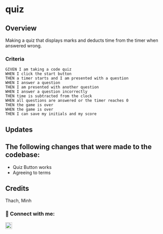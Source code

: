 # quiz


## Overview
Making a quiz that displays marks and deducts time from the timer when answered wrong.

### Criteria
```
GIVEN I am taking a code quiz
WHEN I click the start button
THEN a timer starts and I am presented with a question
WHEN I answer a question
THEN I am presented with another question
WHEN I answer a question incorrectly
THEN time is subtracted from the clock
WHEN all questions are answered or the timer reaches 0
THEN the game is over
WHEN the game is over
THEN I can save my initials and my score
```
## Updates

## The following changes that were made to the codebase:

- Quiz Button works
- Agreeing to terms

## Credits
Thach, Minh

### 🤝 Connect with me:

<a href="https://instagram.com/tatsumi_kun1"><img align="left" src="https://raw.githubusercontent.com/yushi1007/yushi1007/main/images/instagram.svg" alt="tatsumi_kun1 | Instagram" width="21px"/></a>
